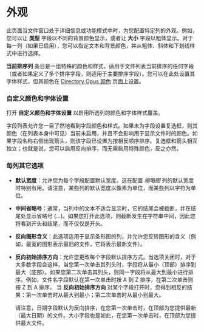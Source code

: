 # 外观

此页面当文件窗口处于详细信息或功能模式中时，为您配置特定列的外观。例如，您可以让 **类型** 字段以不同的背景颜色显示，或者让 **大小** 字段以粗体显示。对于每一列（如果已启用），您可以指定文本和背景颜色，并从粗体、斜体和下划线样式中进行选择。

**当前排序列** 条目是一组特殊的颜色和样式，适用于文件列表当前排序的任何字段（或者如果定义了多个排序字段，则适用于主要排序字段）。您可以在此处设置其字体样式，但其颜色在 [Directory Opus 颜色](../colors_and_fonts/directory_opus_colors.zh.md) 页面上设置。

### 自定义颜色和字体设置

打开 **自定义颜色和字体设置** 以启用所选列的颜色和字体样式覆盖。

字段列表允许您一目了然地看到字段颜色和样式。如果未为字段设置复选框，则其颜色（在列表本身中可见）当前未启用，并且不会影响用于显示文件时的颜色。如果字段名称右侧出现箭头，则该字段已设置为按相反顺序排序。复选框和箭头相互独立；也就是说，您可以启用反向排序，而无需启用特殊颜色，反之亦然。

### 每列其它选项

- **默认宽度**：允许您为每个字段配置默认宽度。这在配置 *缩略图* 列的默认宽度时特别有用。请注意，某些列的默认宽度以像素为单位，而某些列以字符为单位。
- **中间省略号**：通常，当列中的文本不适合显示时，它的结尾会被截断，并在结尾处显示省略号 (...)。如果您打开此选项，则截断发生在字符串中间，因此您将看到开头和结尾，而不仅仅是开头。
- **反向图形含义**：此选项适用于显示条形图的列，并允许您反转图形的含义（例如，最宽的图形表示最旧的文件，它将表示最新文件）。
- **反向初始排序方向**：允许您更改每个字段默认排序方式。当选项关闭时，对于大多数字段会这样，当您第一次单击其列头时，字段将从最小（顶部）排序到最大（底部）。如果您第二次单击其列头，则同一字段将从最大到最小进行排序。例如，文件名字段默认在第一次单击时按 A 到 Z 排序，在第二次单击则按 Z 到 A 排序。
  当 **反向初始排序方向** 对某个字段打开时，您得到相反的结果：第一次单击时从最大到最小；第二次单击时从最小到最大。

  请注意，日期字段默认为反向排序，在您第一次单击时，在顶部为您提供最新（最大日期）的文件。大小字段也是如此，在您第一次单击时，在顶部为您提供最大文件。